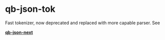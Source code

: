 # qb-json-tok

Fast tokenizer, now deprecated and replaced with more capable parser.  See 

**[qb-json-next](https://github.com/quicbit-js/qb-json-next)**
